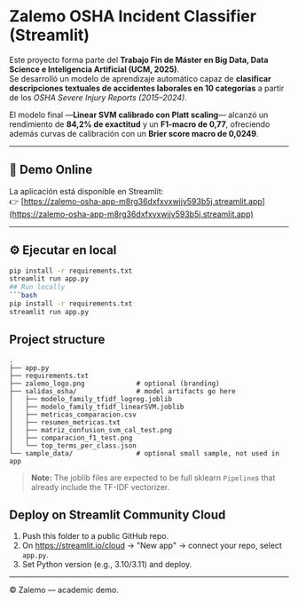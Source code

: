 # Zalemo OSHA Incident Classifier (Streamlit)

Este proyecto forma parte del **Trabajo Fin de Máster en Big Data, Data Science e Inteligencia Artificial (UCM, 2025)**.  
Se desarrolló un modelo de aprendizaje automático capaz de **clasificar descripciones textuales de accidentes laborales en 10 categorías** a partir de los *OSHA Severe Injury Reports (2015–2024)*.  

El modelo final —**Linear SVM calibrado con Platt scaling**— alcanzó un rendimiento de **84,2% de exactitud** y un **F1-macro de 0,77**, ofreciendo además curvas de calibración con un **Brier score macro de 0,0249**.

---

## 🚀 Demo Online
La aplicación está disponible en Streamlit:  
👉 [https://zalemo-osha-app-m8rg36dxfxvxwjjv593b5j.streamlit.app](https://zalemo-osha-app-m8rg36dxfxvxwjjv593b5j.streamlit.app)

---

## ⚙️ Ejecutar en local
```bash
pip install -r requirements.txt
streamlit run app.py
## Run locally
```bash
pip install -r requirements.txt
streamlit run app.py
```

## Project structure
```
.
├── app.py
├── requirements.txt
├── zalemo_logo.png             # optional (branding)
├── salidas_osha/               # model artifacts go here
│   ├── modelo_family_tfidf_logreg.joblib
│   ├── modelo_family_tfidf_linearSVM.joblib
│   ├── metricas_comparacion.csv
│   ├── resumen_metricas.txt
│   ├── matriz_confusion_svm_cal_test.png
│   ├── comparacion_f1_test.png
│   └── top_terms_per_class.json
└── sample_data/                # optional small sample, not used in app
```

> **Note:** The joblib files are expected to be full sklearn `Pipeline`s that already include the TF-IDF vectorizer.

## Deploy on Streamlit Community Cloud
1. Push this folder to a public GitHub repo.
2. On https://streamlit.io/cloud → "New app" → connect your repo, select `app.py`.
3. Set Python version (e.g., 3.10/3.11) and deploy.

---

© Zalemo — academic demo.
